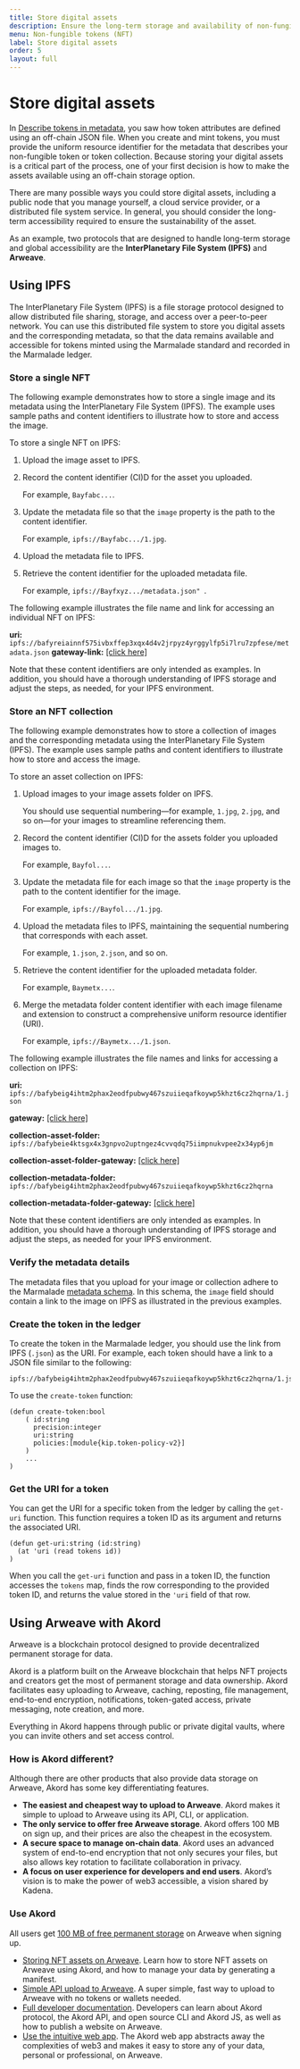 ```yaml
---
title: Store digital assets
description: Ensure the long-term storage and availability of non-fungible tokens.
menu: Non-fungible tokens (NFT)
label: Store digital assets
order: 5
layout: full
---
```


# Store digital assets

In [Describe tokens in metadata](/build/nft-marmalade/metadata), you saw how token attributes are defined using an off-chain JSON file. 
When you create and mint tokens, you must provide the uniform resource identifier for the metadata that describes your non-fungible token or token collection.
Because storing your digital assets is a critical part of the process, one of your first decision is how to make the assets available using an off-chain storage option.

There are many possible ways you could store digital assets, including a public node that you manage yourself, a cloud service provider, or a distributed file system service.
In general, you should consider the long-term accessibility required to ensure the sustainability of the asset.

As an example, two protocols that are designed to handle long-term storage and global accessibility are the **InterPlanetary File System (IPFS)** and **Arweave**.

## Using IPFS

The InterPlanetary File System (IPFS) is a file storage protocol designed to allow distributed file sharing, storage, and access over a peer-to-peer network.
You can use this distributed file system to store you digital assets and the corresponding metadata, so that the data remains available and accessible for tokens minted using the Marmalade standard and recorded in the Marmalade ledger.

### Store a single NFT

The following example demonstrates how to store a single image and its metadata using the InterPlanetary File System (IPFS). 
The example uses sample paths and content identifiers to illustrate how to store and access the image.

To store a single NFT on IPFS:

1. Upload the image asset to IPFS.

2. Record the content identifier (CI)D for the asset you uploaded.
   
   For example, `Bayfabc...`.

3. Update the metadata file so that the `image` property is the path to the content identifier.
   
   For example, `ipfs://Bayfabc.../1.jpg`.

4. Upload the metadata file to IPFS.

5. Retrieve the content identifier for the uploaded metadata file.
   
   For example, `ipfs://Bayfxyz.../metadata.json" `.

The following example illustrates the file name and link for accessing an individual NFT on IPFS:

**uri:** `ipfs://bafyreiainnf575ivbxffep3xqx4d4v2jrpyz4yrggylfp5i7lru7zpfese/metadata.json`
**gateway-link:** [[click here]](https://bafyreiainnf575ivbxffep3xqx4d4v2jrpyz4yrggylfp5i7lru7zpfese.ipfs.dweb.link/metadata.json)

Note that these content identifiers are only intended as examples.
In addition, you should have a thorough understanding of IPFS storage and adjust the steps, as needed, for your IPFS environment.

### Store an NFT collection

The following example demonstrates how to store a collection of images and the corresponding metadata using the InterPlanetary File System (IPFS). 
The example uses sample paths and content identifiers to illustrate how to store and access the image.

To store an asset collection on IPFS:

1. Upload images to your image assets folder on IPFS.
   
   You should use sequential numbering—for example, `1.jpg`, `2.jpg`, and so on—for your images to streamline referencing them.

2. Record the content identifier (CI)D for the assets folder you uploaded images to.
   
   For example, `Bayfol...`.

3. Update the metadata file for each image so that the `image` property is the path to the content identifier for the image. 
   
   For example, `ipfs://Bayfol.../1.jpg`.

4. Upload the metadata files to IPFS, maintaining the sequential numbering that corresponds with each asset.
   
   For example, `1.json`, `2.json`, and so on.

5. Retrieve the content identifier for the uploaded metadata folder.
   
   For example, `Baymetx...`.

6. Merge the metadata folder content identifier with each image filename and extension to construct a comprehensive uniform resource identifier (URI).
   
   For example, `ipfs://Baymetx.../1.json`.

The following example illustrates the file names and links for accessing a collection on IPFS:

**uri:** `ipfs://bafybeig4ihtm2phax2eodfpubwy467szuiieqafkoywp5khzt6cz2hqrna/1.json`

**gateway:** [[click here]](https://bafybeig4ihtm2phax2eodfpubwy467szuiieqafkoywp5khzt6cz2hqrna.ipfs.dweb.link/1.json)

**collection-asset-folder:** `ipfs://bafybeie4ktsgx4x3gnpvo2uptngez4cvvqdq75iimpnukvpee2x34yp6jm`

**collection-asset-folder-gateway:** [[click here]](https://bafybeie4ktsgx4x3gnpvo2uptngez4cvvqdq75iimpnukvpee2x34yp6jm.ipfs.dweb.link/)

**collection-metadata-folder:** `ipfs://bafybeig4ihtm2phax2eodfpubwy467szuiieqafkoywp5khzt6cz2hqrna`

**collection-metadata-folder-gateway:** [[click here]](https://bafybeig4ihtm2phax2eodfpubwy467szuiieqafkoywp5khzt6cz2hqrna.ipfs.dweb.link/)

Note that these content identifiers are only intended as examples.
In addition, you should have a thorough understanding of IPFS storage and adjust the steps, as needed for your IPFS environment.

### Verify the metadata details

The metadata files that you upload for your image or collection adhere to the Marmalade [metadata schema](/build/nft-marmalade/metadata). 
In this schema, the `image` field should contain a link to the image on IPFS
as illustrated in the previous examples.

### Create the token in the ledger

To create the token in the Marmalade ledger, you should use the link from IPFS (`.json`) as the URI.
For example, each token should have a link to a JSON file similar to the following:

```
ipfs://bafybeig4ihtm2phax2eodfpubwy467szuiieqafkoywp5khzt6cz2hqrna/1.json
```

To use the `create-token` function:

```pact
(defun create-token:bool
    ( id:string
      precision:integer
      uri:string
      policies:[module{kip.token-policy-v2}]
    )
    ...
)

```

### Get the URI for a token

You can get the URI for a specific token from the ledger by calling the `get-uri` function. 
This function requires a token ID as its argument and returns the associated URI.

```pact
(defun get-uri:string (id:string)
  (at 'uri (read tokens id))
)
```

When you call the `get-uri` function and pass in a token ID, the function accesses the `tokens` map, finds the row corresponding to the provided token ID, and returns the value stored in the `'uri` field of that row. 

## Using Arweave with Akord

Arweave is a blockchain protocol designed to provide decentralized permanent storage for data. 

Akord is a platform built on the Arweave blockchain that helps NFT projects and creators get the most of permanent storage and data ownership. Akord facilitates easy uploading to Arweave, caching, reposting, file management, end-to-end encryption, notifications, token-gated access, private messaging, note creation, and more. 

Everything in Akord happens through public or private digital vaults, where you can invite others and set access control. 

### How is Akord different?

Although there are other products that also provide data storage on Arweave, Akord has some key differentiating features.

- **The easiest and cheapest way to upload to Arweave**. Akord makes it simple to upload to Arweave using its API, CLI, or application.
- **The only service to offer free Arweave storage**. Akord offers 100 MB on sign up, and their prices are also the cheapest in the ecosystem. 
- **A secure space to manage on-chain data**. Akord uses an advanced system of end-to-end encryption that not only secures your files, but also allows key rotation to facilitate collaboration in privacy.  
- **A focus on user experience for developers and end users**. Akord’s vision is to make the power of web3 accessible, a vision shared by Kadena. 

### Use Akord

All users get [100 MB of free permanent storage](https://v2.akord.com/signup) on Arweave when signing up.

- [Storing NFT assets on Arweave](https://docs.akord.com/nfts/storing-nft-assets-on-arweave-100-mb-free). Learn how to store NFT assets on Arweave using Akord, and how to manage your data by generating a manifest. 
- [Simple API upload to Arweave](https://docs.akord.com/api-and-dev-tools/simple-api-upload-to-arweave). A super simple, fast way to upload to Arweave with no tokens or wallets needed. 
- [Full developer documentation](https://docs.akord.com/api-and-dev-tools/learn). Developers can learn about Akord protocol, the Akord API, and open source CLI and Akord JS, as well as how to publish a website on Arweave.
- [Use the intuitive web app](https://v2.akord.com/signup). The Akord web app abstracts away the complexities of web3 and makes it easy to store any of your data, personal or professional, on Arweave.